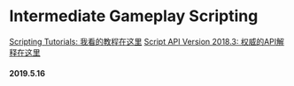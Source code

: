 # Intermediate Gameplay Scripting
[Scripting Tutorials: 我看的教程在这里](https://unity3d.com/learn/tutorials/s/scripting?_ga=2.265077702.898767388.1557840587-1730382583.1555070403)
[Script API Version 2018.3: 权威的API解释在这里](https://docs.unity3d.com/2018.3/Documentation/ScriptReference/)
#### 2019.5.16
